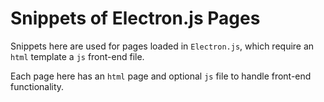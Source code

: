 # Snippets of Electron.js Pages

Snippets here are used for pages loaded in `Electron.js`, which require an `html` template a `js` front-end file.

Each page here has an `html` page and optional `js` file to handle front-end functionality.